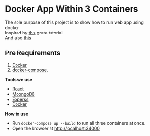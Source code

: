 # Docker App Within 3 Containers

The sole purpose of this project is to show how to run web  app using docker<br>
Inspired by [this](https://scotch.io/tutorials/create-a-mean-app-with-angular-2-and-docker-compose) grate tutorial<br>
And also [this](http://mherman.org/blog/2017/12/07/dockerizing-a-react-app/)
## Pre Requirements

  1. [Docker](https://docs.docker.com/)
  2. [docker-compose](https://www.typescriptlang.org/).
 

**Tools we use**

  * [React](https://reactjs.org/)
  * [MoongoDB](https://www.mongodb.com)
  * [Experss](https://expressjs.com/)
  * [Docker](https://docs.docker.com/)

**How to use**

  * Run `docker-compose up --build` to run all three containers at once.
  * Open the browser at [http://localhost:34000](http://localhost:3000)

